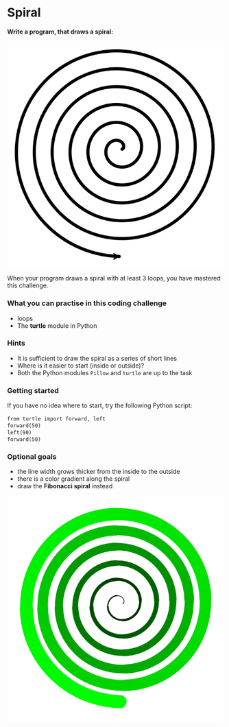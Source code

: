 
# Spiral

**Write a program, that draws a spiral:**

![spiral](spiral1.svg)

When your program draws a spiral with at least 3 loops, you have mastered this challenge.


### What you can practise in this coding challenge

* loops
* The **turtle** module in Python

### Hints

* It is sufficient to draw the spiral as a series of short lines
* Where is it easier to start (inside or outside)?
* Both the Python modules `Pillow` and `turtle` are up to the task

### Getting started

If you have no idea where to start, try the following Python script:

    from turtle import forward, left
    forward(50)
    left(90)
    forward(50)

### Optional goals

* the line width grows thicker from the inside to the outside
* there is a color gradient along the spiral
* draw the **Fibonacci spiral** instead

![Spiral with width and color](spiral2.svg)
